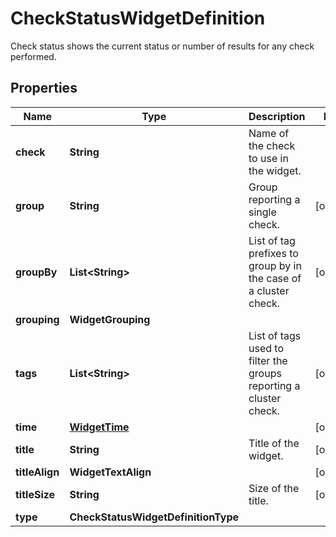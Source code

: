 

# CheckStatusWidgetDefinition

Check status shows the current status or number of results for any check performed.
## Properties

Name | Type | Description | Notes
------------ | ------------- | ------------- | -------------
**check** | **String** | Name of the check to use in the widget. | 
**group** | **String** | Group reporting a single check. |  [optional]
**groupBy** | **List&lt;String&gt;** | List of tag prefixes to group by in the case of a cluster check. |  [optional]
**grouping** | **WidgetGrouping** |  | 
**tags** | **List&lt;String&gt;** | List of tags used to filter the groups reporting a cluster check. |  [optional]
**time** | [**WidgetTime**](WidgetTime.md) |  |  [optional]
**title** | **String** | Title of the widget. |  [optional]
**titleAlign** | **WidgetTextAlign** |  |  [optional]
**titleSize** | **String** | Size of the title. |  [optional]
**type** | **CheckStatusWidgetDefinitionType** |  | 



